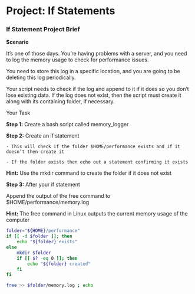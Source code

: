# Project: If Statements
### If Statement Project Brief


**Scenario**

It’s one of those days. You’re having problems with a server, and you need to log the memory usage to check for performance issues.

You need to store this log in a specific location, and you are going to be deleting this log periodically.

Your script needs to check if the log and append to it if it does so you don’t lose existing data. If the log does not exist, then the script must create it along with its containing folder, if necessary.

Your Task

**Step 1:** Create a bash script called memory_logger

**Step 2:** Create an if statement

    - This will check if the folder $HOME/performance exists and if it doesn’t then create it

    - If the folder exists then echo out a statement confirming it exists

**Hint:** Use the mkdir command to create the folder if it does not exist

**Step 3:** After your if statement

Append the output of the free command to $HOME/performance/memory.log

**Hint:** The free command in Linux outputs the current memory usage of the computer

```bash
folder="${HOME}/performance"
if [[ -d $folder ]]; then
    echo "${folder} exists"
else
    mkdir $folder 
    if [[ $? -eq 0 ]]; then
        echo "${folder} created"
    fi
fi

free >> $folder/memory.log ; echo
```